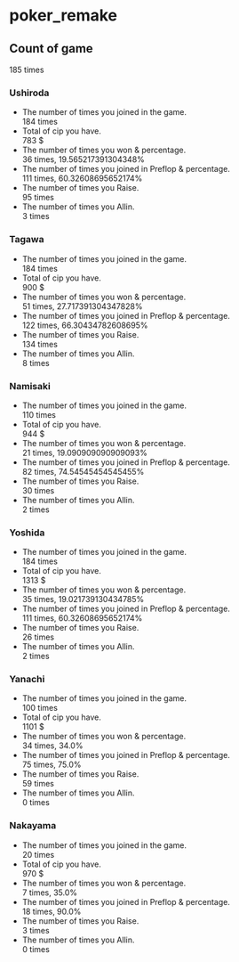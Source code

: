 # poker_remake
## Count of game
185
times

### Ushiroda
* The number of times you joined in the game.  
184
times
* Total of cip you have.  
783
$
* The number of times you won & percentage.  
36
times, 19.565217391304348%
* The number of times you joined in Preflop & percentage.  
111
times, 60.32608695652174%
* The number of times you Raise.  
95
times
* The number of times you Allin.  
3
times

### Tagawa
* The number of times you joined in the game.  
184
times
* Total of cip you have.  
900
$
* The number of times you won & percentage.  
51
times, 27.717391304347828%
* The number of times you joined in Preflop & percentage.  
122
times, 66.30434782608695%
* The number of times you Raise.  
134
times
* The number of times you Allin.  
8
times

### Namisaki
* The number of times you joined in the game.  
110
times
* Total of cip you have.  
944
$
* The number of times you won & percentage.  
21
times, 19.090909090909093%
* The number of times you joined in Preflop & percentage.  
82
times, 74.54545454545455%
* The number of times you Raise.  
30
times
* The number of times you Allin.  
2
times

### Yoshida
* The number of times you joined in the game.  
184
times
* Total of cip you have.  
1313
$
* The number of times you won & percentage.  
35
times, 19.021739130434785%
* The number of times you joined in Preflop & percentage.  
111
times, 60.32608695652174%
* The number of times you Raise.  
26
times
* The number of times you Allin.  
2
times

### Yanachi
* The number of times you joined in the game.  
100
times
* Total of cip you have.  
1101
$
* The number of times you won & percentage.  
34
times, 34.0%
* The number of times you joined in Preflop & percentage.  
75
times, 75.0%
* The number of times you Raise.  
59
times
* The number of times you Allin.  
0
times

### Nakayama
* The number of times you joined in the game.  
20
times
* Total of cip you have.  
970
$
* The number of times you won & percentage.  
7
times, 35.0%
* The number of times you joined in Preflop & percentage.  
18
times, 90.0%
* The number of times you Raise.  
3
times
* The number of times you Allin.  
0
times

